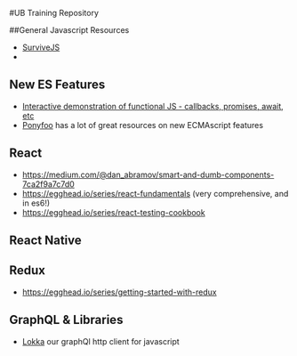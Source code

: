 #UB Training Repository

##General Javascript Resources
- [SurviveJS](https://leanpub.com/survivejs_webpack_react)
- 

## New ES Features
- [Interactive demonstration of functional JS - callbacks, promises, await, etc](http://rossboucher.com/await)
- [Ponyfoo](https://ponyfoo.com/) has a lot of great resources on new ECMAscript features

## React
- https://medium.com/@dan_abramov/smart-and-dumb-components-7ca2f9a7c7d0
- https://egghead.io/series/react-fundamentals (very comprehensive, and in es6!)
- https://egghead.io/series/react-testing-cookbook

## React Native

## Redux
- https://egghead.io/series/getting-started-with-redux

## GraphQL & Libraries
- [Lokka](https://github.com/kadirahq/lokka) our graphQl http client for javascript

